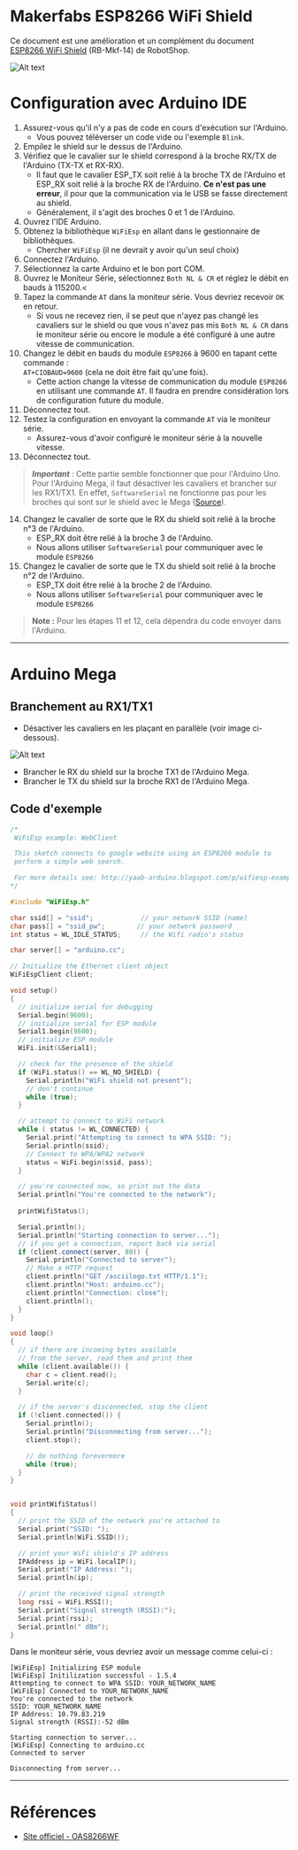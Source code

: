 # Makerfabs ESP8266 WiFi Shield
Ce document est une amélioration et un complément du document [ESP8266 WiFi Shield](https://ca.robotshop.com/products/esp8266-wifi-shield) (RB-Mkf-14) de RobotShop.

![Alt text](esp8266-wifi-shield.webp)

# Configuration avec Arduino IDE
1. Assurez-vous qu'il n'y a pas de code en cours d'exécution sur l'Arduino.
   - Vous pouvez téléverser un code vide ou l'exemple `Blink`.
2. Empilez le shield sur le dessus de l'Arduino.
3. Vérifiez que le cavalier sur le shield correspond à la broche RX/TX de l'Arduino (TX-TX et RX-RX).
   - Il faut que le cavalier ESP_TX soit relié à la broche TX de l'Arduino et ESP_RX soit relié à la broche RX de l'Arduino. **Ce n'est pas une erreur**, il pour que la communication via le USB se fasse directement au shield.
   - Généralement, il s'agit des broches 0 et 1 de l'Arduino.
4. Ouvrez l'IDE Arduino.
5. Obtenez la bibliothèque `WiFiEsp` en allant dans le gestionnaire de bibliothèques.
   - Chercher `WiFiEsp` (il ne devrait y avoir qu'un seul choix)
6. Connectez l'Arduino.
7. Sélectionnez la carte Arduino et le bon port COM.
8. Ouvrez le Moniteur Série, sélectionnez `Both NL & CR` et réglez le débit en bauds à 115200.<
9. Tapez la commande `AT` dans la moniteur série. Vous devriez recevoir `OK` en retour.
   - Si vous ne recevez rien, il se peut que n'ayez pas changé les cavaliers sur le shield ou que vous n'avez pas mis `Both NL & CR` dans le moniteur série ou encore le module a été configuré à une autre vitesse de communication.
10. Changez le débit en bauds du module `ESP8266` à 9600 en tapant cette commande :<br/>
    `AT+CIOBAUD=9600` (cela ne doit être fait qu'une fois).
    - Cette action change la vitesse de communication du module `ESP8266` en utilisant une commande `AT`. Il faudra en prendre considération lors de configuration future du module.
11. Déconnectez tout.
12. Testez la configuration en envoyant la commande `AT` via le moniteur série.
    - Assurez-vous d'avoir configuré le moniteur série à la nouvelle vitesse.
13. Déconnectez tout.

> ***Important*** : Cette partie semble fonctionner que pour l'Arduino Uno. Pour l'Arduino Mega, il faut désactiver les cavaliers et brancher sur les RX1/TX1. En effet, `SoftwareSerial` ne fonctionne pas pour les broches qui sont sur le shield avec le Mega ([Source](https://docs.arduino.cc/learn/built-in-libraries/software-serial)).

14. Changez le cavalier de sorte que le RX du shield soit relié à la broche n°3 de l'Arduino.
    - ESP_RX doit être relié à la broche 3 de l'Arduino.
    - Nous allons utiliser `SoftwareSerial` pour communiquer avec le module `ESP8266`
15. Changez le cavalier de sorte que le TX du shield soit relié à la broche n°2 de l'Arduino.
    - ESP_TX doit être relié à la broche 2 de l'Arduino. 
    - Nous allons utiliser `SoftwareSerial` pour communiquer avec le module `ESP8266`

> **Note :** Pour les étapes 11 et 12, cela dépendra du code envoyer dans l'Arduino.

---

# Arduino Mega

## Branchement au RX1/TX1

- Désactiver les cavaliers en les plaçant en parallèle (voir image ci-dessous).

![Alt text](makerfabs_wifi_mega.jpg)
- Brancher le RX du shield sur la broche TX1 de l'Arduino Mega.
- Brancher le TX du shield sur la broche RX1 de l'Arduino Mega.

## Code d'exemple

```cpp
/*
 WiFiEsp example: WebClient

 This sketch connects to google website using an ESP8266 module to
 perform a simple web search.

 For more details see: http://yaab-arduino.blogspot.com/p/wifiesp-example-client.html
*/

#include "WiFiEsp.h"

char ssid[] = "ssid";            // your network SSID (name)
char pass[] = "ssid_pw";        // your network password
int status = WL_IDLE_STATUS;     // the Wifi radio's status

char server[] = "arduino.cc";

// Initialize the Ethernet client object
WiFiEspClient client;

void setup()
{
  // initialize serial for debugging
  Serial.begin(9600);
  // initialize serial for ESP module
  Serial1.begin(9600);
  // initialize ESP module
  WiFi.init(&Serial1);

  // check for the presence of the shield
  if (WiFi.status() == WL_NO_SHIELD) {
    Serial.println("WiFi shield not present");
    // don't continue
    while (true);
  }

  // attempt to connect to WiFi network
  while ( status != WL_CONNECTED) {
    Serial.print("Attempting to connect to WPA SSID: ");
    Serial.println(ssid);
    // Connect to WPA/WPA2 network
    status = WiFi.begin(ssid, pass);
  }

  // you're connected now, so print out the data
  Serial.println("You're connected to the network");
  
  printWifiStatus();

  Serial.println();
  Serial.println("Starting connection to server...");
  // if you get a connection, report back via serial
  if (client.connect(server, 80)) {
    Serial.println("Connected to server");
    // Make a HTTP request
    client.println("GET /asciilogo.txt HTTP/1.1");
    client.println("Host: arduino.cc");
    client.println("Connection: close");
    client.println();
  }
}

void loop()
{
  // if there are incoming bytes available
  // from the server, read them and print them
  while (client.available()) {
    char c = client.read();
    Serial.write(c);
  }

  // if the server's disconnected, stop the client
  if (!client.connected()) {
    Serial.println();
    Serial.println("Disconnecting from server...");
    client.stop();

    // do nothing forevermore
    while (true);
  }
}


void printWifiStatus()
{
  // print the SSID of the network you're attached to
  Serial.print("SSID: ");
  Serial.println(WiFi.SSID());

  // print your WiFi shield's IP address
  IPAddress ip = WiFi.localIP();
  Serial.print("IP Address: ");
  Serial.println(ip);

  // print the received signal strength
  long rssi = WiFi.RSSI();
  Serial.print("Signal strength (RSSI):");
  Serial.print(rssi);
  Serial.println(" dBm");
}

```

Dans le moniteur série, vous devriez avoir un message comme celui-ci :

```text
[WiFiEsp] Initializing ESP module
[WiFiEsp] Initilization successful - 1.5.4
Attempting to connect to WPA SSID: YOUR_NETWORK_NAME
[WiFiEsp] Connected to YOUR_NETWORK_NAME
You're connected to the network
SSID: YOUR_NETWORK_NAME
IP Address: 10.79.83.219
Signal strength (RSSI):-52 dBm

Starting connection to server...
[WiFiEsp] Connecting to arduino.cc
Connected to server

Disconnecting from server...
```
---

# Références
- [Site officiel - OAS8266WF](https://www.makerfabs.com/esp8266-wifi-shield.html)